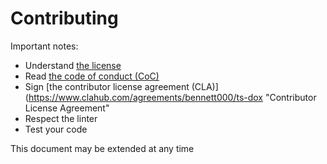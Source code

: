 # Contributing

Important notes:

- Understand [the license](./LICENSE "GPLv3")
- Read [the code of conduct (CoC)](./CODE_OF_CONDUCT.md "Code of Conduct")
- Sign [the contributor license agreement (CLA)](https://www.clahub.com/agreements/bennett000/ts-dox "Contributor License Agreement"
- Respect the linter
- Test your code

This document may be extended at any time

